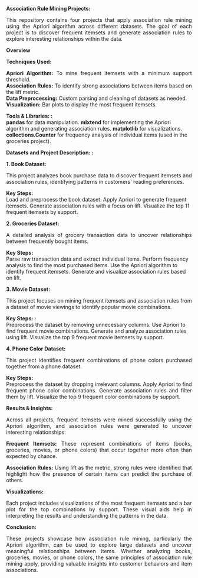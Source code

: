 **Association Rule Mining Projects:**
<div align = "justify">This repository contains four projects that apply association rule mining using the Apriori algorithm across different datasets. The goal of each project is to discover frequent itemsets and generate association rules to explore interesting relationships within the data. </div>

**<div align = "justify"> Overview</div>**

**<div align = "justify"> Techniques Used:</div>**

**<div align = "justify">Apriori Algorithm:** To mine frequent itemsets with a minimum support threshold. </div>
**<div align = "justify">Association Rules:** To identify strong associations between items based on the lift metric. </div>
**<div align = "justify">Data Preprocessing:** Custom parsing and cleaning of datasets as needed. </div>
**<div align = "justify">Visualization:** Bar plots to display the most frequent itemsets. </div>

**<div align = "justify"> Tools & Libraries: :</div>**
**pandas** for data manipulation.
**mlxtend** for implementing the Apriori algorithm and generating association rules.
**matplotlib** for visualizations.
**collections.Counter** for frequency analysis of individual items (used in the groceries project).

**<div align = "justify"> Datasets and Project Description: :</div>**

**<div align = "justify"> 1. Book Dataset:</div>**
<div align = "justify">This project analyzes book purchase data to discover frequent itemsets and association rules, identifying patterns in customers' reading preferences. </div>

**<div align = "justify"> Key Steps:</div>**
Load and preprocess the book dataset.
Apply Apriori to generate frequent itemsets.
Generate association rules with a focus on lift.
Visualize the top 11 frequent itemsets by support.

**<div align = "justify"> 2. Groceries Dataset:</div>**
<div align = "justify">A detailed analysis of grocery transaction data to uncover relationships between frequently bought items. </div>

**<div align = "justify"> Key Steps:</div>**
Parse raw transaction data and extract individual items.
Perform frequency analysis to find the most purchased items.
Use the Apriori algorithm to identify frequent itemsets.
Generate and visualize association rules based on lift.

**<div align = "justify"> 3. Movie Dataset:</div>**
<div align = "justify">This project focuses on mining frequent itemsets and association rules from a dataset of movie viewings to identify popular movie combinations. </div>

**<div align = "justify"> Key Steps: :</div>**
Preprocess the dataset by removing unnecessary columns.
Use Apriori to find frequent movie combinations.
Generate and analyze association rules using lift.
Visualize the top 9 frequent movie itemsets by support.

**<div align = "justify"> 4. Phone Color Dataset:</div>**
<div align = "justify">This project identifies frequent combinations of phone colors purchased together from a phone dataset.

**<div align = "justify"> Key Steps:</div>**
Preprocess the dataset by dropping irrelevant columns.
Apply Apriori to find frequent phone color combinations.
Generate association rules and filter them by lift.
Visualize the top 9 frequent color combinations by support.

**<div align = "justify"> Results & Insights: </div>**
<div align = "justify">Across all projects, frequent itemsets were mined successfully using the Apriori algorithm, and association rules were generated to uncover interesting relationships: </div>

**<div align = "justify">Frequent Itemsets:** These represent combinations of items (books, groceries, movies, or phone colors) that occur together more often than expected by chance. <div align = "justify">

**<div align = "justify">Association Rules:** Using lift as the metric, strong rules were identified that highlight how the presence of certain items can predict the purchase of others. </div>

**Visualizations:**
<div align = "justify">Each project includes visualizations of the most frequent itemsets and a bar plot for the top combinations by support. These visual aids help in interpreting the results and understanding the patterns in the data. </div>

**Conclusion:**
<div align = "justify">These projects showcase how association rule mining, particularly the Apriori algorithm, can be used to explore large datasets and uncover meaningful relationships between items. Whether analyzing books, groceries, movies, or phone colors, the same principles of association rule mining apply, providing valuable insights into customer behaviors and item associations. </div>
